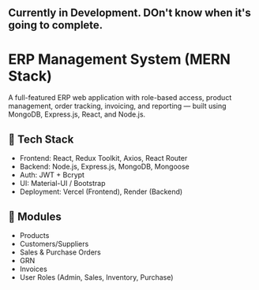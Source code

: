 ## Currently in Development. DOn't know when it's going to complete.

# ERP Management System (MERN Stack)

A full-featured ERP web application with role-based access, product management, order tracking, invoicing, and reporting — built using MongoDB, Express.js, React, and Node.js.

## 🔧 Tech Stack

- Frontend: React, Redux Toolkit, Axios, React Router
- Backend: Node.js, Express.js, MongoDB, Mongoose
- Auth: JWT + Bcrypt
- UI: Material-UI / Bootstrap
- Deployment: Vercel (Frontend), Render (Backend)

## 📂 Modules

- Products
- Customers/Suppliers
- Sales & Purchase Orders
- GRN
- Invoices
- User Roles (Admin, Sales, Inventory, Purchase)
